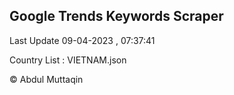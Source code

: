 

## Google Trends Keywords Scraper 
 
Last Update 09-04-2023 , 07:37:41

Country List :
VIETNAM.json



© Abdul Muttaqin 

